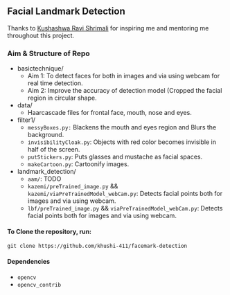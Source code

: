## Facial Landmark Detection

Thanks to [Kushashwa Ravi Shrimali](https://github.com/krshrimali) for inspiring me and mentoring me throughout this project. 

### Aim & Structure of Repo
- basictechnique/
  - Aim 1: To detect faces for both in images and via using webcam for real time detection.
  - Aim 2: Improve the accuracy of detection model (Cropped the facial region in circular shape.
- data/
  - Haarcascade files for frontal face, mouth, nose and eyes.
- filter1/
  - `messyBoxes.py:` Blackens the mouth and eyes region and Blurs the background.
  - `invisibilityCloak.py`: Objects with red color becomes invisible in half of the screen. 
  - `putStickers.py`: Puts glasses and mustache as facial spaces.
  - `makeCartoon.py`: Cartoonify images.
- landmark_detection/
  - `aam/`: TODO
  - `kazemi/preTrained_image.py` && `kazemi/viaPreTrainedModel_webCam.py`: Detects facial points both for images and via using webcam.
  - `lbf/preTrained_image.py` && `viaPreTrainedModel_webCam.py`: Detects facial points both for images and via using webcam.

#### To Clone the repository, run:
```
git clone https://github.com/khushi-411/facemark-detection
```

#### Dependencies
- `opencv`
- `opencv_contrib`
